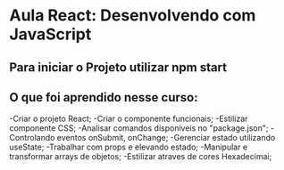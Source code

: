 # Aula React: Desenvolvendo com JavaScript

## Para iniciar o Projeto utilizar npm start

## O que foi aprendido nesse curso:
-Criar o projeto React;
-Criar o componente funcionais;
-Estilizar componente CSS;
-Analisar comandos disponíveis no "package.json";
-Controlando eventos onSubmit, onChange;
-Gerenciar estado utilizando useState;
-Trabalhar com props e elevando estado;
-Manipular e transformar arrays de objetos;
-Estilizar atraves de cores Hexadecimai;